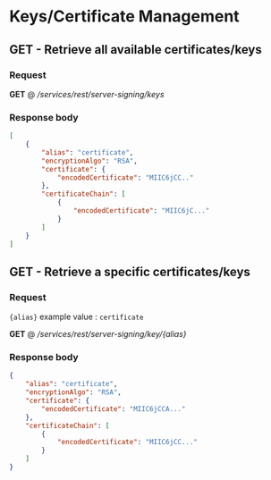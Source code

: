 # Keys/Certificate Management

## GET - Retrieve all available certificates/keys

### Request

<b>GET</b> @ <i>/services/rest/server-signing/keys</i>

### Response body

```json
[
    {
        "alias": "certificate",
        "encryptionAlgo": "RSA",
        "certificate": {
            "encodedCertificate": "MIIC6jCC.."
        },
        "certificateChain": [
            {
                "encodedCertificate": "MIIC6jC..."
            }
        ]
    }
]
```

## GET - Retrieve a specific certificates/keys

### Request

`{alias}` example value : `certificate`

<b>GET</b> @ <i>/services/rest/server-signing/key/{alias}</i>

### Response body

```json
{
    "alias": "certificate",
    "encryptionAlgo": "RSA",
    "certificate": {
        "encodedCertificate": "MIIC6jCCA..."
    },
    "certificateChain": [
        {
            "encodedCertificate": "MIIC6jCC..."
        }
    ]
}
```